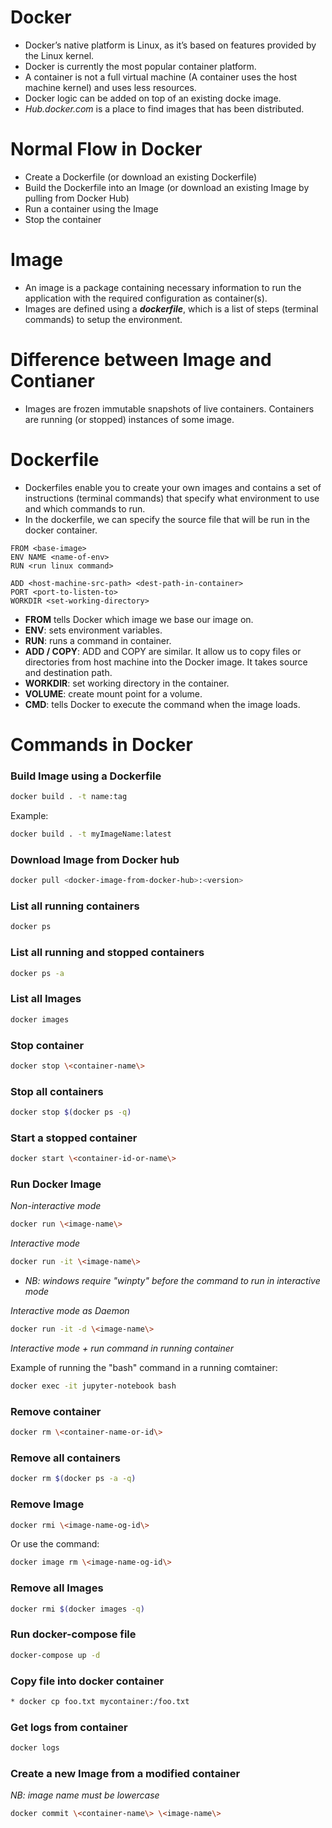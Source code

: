 
# Docker
* Docker’s native platform is Linux, as it’s based on features provided by the Linux kernel. 
* Docker is currently the most popular container platform. 
* A container is not a full virtual machine (A container uses the host machine kernel) and uses less resources. 
* Docker logic can be added on top of an existing docke image. 
* *Hub.docker.com* is a place to find images that has been distributed. 



# Normal Flow in Docker
* Create a Dockerfile (or download an existing Dockerfile) 
* Build the Dockerfile into an Image (or download an existing Image by pulling from Docker Hub)
* Run a container using the Image
* Stop the container



# Image
* An image is a package containing necessary information to run the application with the required configuration as container(s). 
* Images are defined using a ***dockerfile***, which is a list of steps (terminal commands) to setup the environment.



# Difference between Image and Contianer
* Images are frozen immutable snapshots of live containers. Containers are running (or stopped) instances of some image. 



# Dockerfile
* Dockerfiles enable you to create your own images and contains a set of instructions (terminal commands) that specify what environment to use and which commands to run. 
* In the dockerfile, we can specify the source file that will be run in the docker container. 
```
FROM <base-image>
ENV NAME <name-of-env>
RUN <run linux command>

ADD <host-machine-src-path> <dest-path-in-container>
PORT <port-to-listen-to>
WORKDIR <set-working-directory>
```
* **FROM** tells Docker which image we base our image on. 
* **ENV**: sets environment variables. 
* **RUN**: runs a command in container. 
* **ADD / COPY**: ADD and COPY are similar. It allow us to copy files or directories from host machine into the Docker image. It takes source and destination path. 
* **WORKDIR**: set working directory in the container. 
* **VOLUME**: create mount point for a volume. 
* **CMD**: tells Docker to execute the command when the image loads. 



# Commands in Docker

### Build Image using a Dockerfile
```bash
docker build . -t name:tag
```
Example:
```bash
docker build . -t myImageName:latest
```

### Download Image from Docker hub
```bash
docker pull <docker-image-from-docker-hub>:<version>
```

### List all running containers
```bash
docker ps
```

### List all running and stopped containers
```bash
docker ps -a
```

### List all Images
```bash
docker images
```

### Stop container
```bash
docker stop \<container-name\>
```

### Stop all containers
```bash
docker stop $(docker ps -q)
```

### Start a stopped container
```bash
docker start \<container-id-or-name\>
```

### Run Docker Image
*Non-interactive mode*
```bash
docker run \<image-name\>
```

*Interactive mode*
```bash
docker run -it \<image-name\>
```
* *NB: windows require "winpty" before the command to run in interactive mode*

*Interactive mode as Daemon*
```bash
docker run -it -d \<image-name\>
```

*Interactive mode + run command in running container*

Example of running the "bash" command in a running comtainer:
```bash
docker exec -it jupyter-notebook bash
```

### Remove container
```bash
docker rm \<container-name-or-id\>
```

### Remove all containers
```bash
docker rm $(docker ps -a -q)
```

### Remove Image
```bash
docker rmi \<image-name-og-id\>
```
Or use the command:
```bash
docker image rm \<image-name-og-id\>
```

### Remove all Images
```bash
docker rmi $(docker images -q)
```

### Run docker-compose file
```bash
docker-compose up -d
```

### Copy file into docker container
```bash
* docker cp foo.txt mycontainer:/foo.txt
```

### Get logs from container
```bash
docker logs
```

### Create a new Image from a modified container
*NB: image name must be lowercase*
```bash
docker commit \<container-name\> \<image-name\>
```

